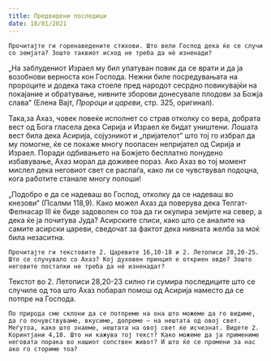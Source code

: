 ```yaml
---
title: Предвидени последици 
date: 18/01/2021
---
```


`Прочитајте ги горенаведените стихови. Што вели Господ дека ќе се случи со земјата? Зошто таквиот исход не треба да нè изненади?`

„На заблудениот Израел му бил упатуван повик да се врати и да ја возобнови верноста кон Господа. Нежни биле посредувањата на пророците и додека така стоеле пред народот сесрдно повикувајќи на покајание и обратување, нивните зборови донесувале плодови за Божја слава“ (Елена Вајт, *Пророци и цареви*, стр. 325, оригинал).

Така,за Ахаз, човек повеќе исполнет со страв отколку со вера, добрата вест од Бога гласела дека Сирија и Израел ќе бидат уништени. Лошата вест била дека Асирија, сојузникот и „пријателот“ што тој го избрал да му помогне, ќе се покаже многу поопасен непријател од Сирија и Израел. Поради одбивањето на Божјето бесплатно понудено избавување, Ахаз морал да доживее пораз. Ако Ахаз во тој момент мислел дека неговиот свет се распаѓа, како ли се чувствувал подоцна, кога работите станале многу полоши!

„Подобро е да се надеваш во Господ, отколку да се надеваш во кнезови“ (Псалми 118,9). Како можел Ахаз да поверува дека Телгат-Фелнасар III ќе биде задоволен со тоа да ги окупира земјите на север, а дека ќе ја почитува Јуда? Асирските списи, како што се аналите на самите асирски цареви, сведочат за фактот дека нивната желба за моќ била незаситна.

`Прочитајте ги текстовите 2. Царевите 16,10-18 и 2. Летописи 28,20-25. Што се случувало со Ахаз? Кој духовен принцип е откриен овде? Зошто неговите постапки не треба да нè изненадат?`

Текстот во 2. Летописи 28,20-23 силно ги сумира последиците што се случиле од тоа што Ахаз побарал помош од Асирија наместо да се потпре на Господа.

`По природа сме склони да се потпреме на она што можеме да го видиме, да го почувствуваме, вкусиме, допреме – на нештата од овој свет. Меѓутоа, како што знаеме, нештата на овој свет ќе исчезнат. Видете 2. Коринтјани 4,18. Што ни кажува тој текст? Како можеме да ја примениме неговата порака во нашиот сопствен живот? И што ќе се промени за нас ако го сториме тоа?`